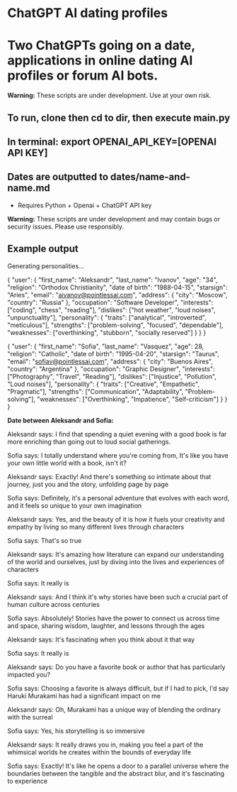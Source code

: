 # ChatGPT AI dating profiles
# Two ChatGPTs going on a date, applications in online dating AI profiles or forum AI bots. 
**Warning:** These scripts are under development. Use at your own risk.
## To run, clone then cd to dir, then execute main.py
## In terminal: export OPENAI_API_KEY=[OPENAI API KEY]
## Dates are outputted to dates/name-and-name.md
* Requires Python + Openai + ChatGPT API key

**Warning:** These scripts are under development and may contain bugs or security issues. Please use responsibly.

## Example output

Generating personalities...

{
  "user": {
    "first_name": "Aleksandr",
    "last_name": "Ivanov",
    "age": "34",
    "religion": "Orthodox Christianity",
    "date of birth": "1988-04-15",
    "starsign": "Aries",
    "email": "aivanov@pointlessai.com",
    "address": {
      "city": "Moscow",
      "country": "Russia"
    },
    "occupation": "Software Developer",
    "interests": ["coding", "chess", "reading"],
    "dislikes": ["hot weather", "loud noises", "unpunctuality"],
    "personality": {
      "traits": ["analytical", "introverted", "meticulous"],
      "strengths": ["problem-solving", "focused", "dependable"],
      "weaknesses": ["overthinking", "stubborn", "socially reserved"]
    }
  }
}

{
  "user": {
    "first_name": "Sofia",
    "last_name": "Vasquez",
    "age": 28,
    "religion": "Catholic",
    "date of birth": "1995-04-20",
    "starsign": "Taurus",
    "email": "sofiav@pointlessai.com",
    "address": {
      "city": "Buenos Aires",
      "country": "Argentina"
    },
    "occupation": "Graphic Designer",
    "interests": ["Photography", "Travel", "Reading"],
    "dislikes": ["Injustice", "Pollution", "Loud noises"],
    "personality": {
      "traits": ["Creative", "Empathetic", "Pragmatic"],
      "strengths": ["Communication", "Adaptability", "Problem-solving"],
      "weaknesses": ["Overthinking", "Impatience", "Self-criticism"]
    }
  }
}

**Date between Aleksandr and Sofia:**

Aleksandr says: I find that spending a quiet evening with a good book is far more enriching than going out to loud social gatherings. 

Sofia says: I totally understand where you're coming from, It's like you have your own little world with a book, isn't it? 

Aleksandr says: Exactly! And there's something so intimate about that journey, just you and the story, unfolding page by page 

Sofia says: Definitely, it's a personal adventure that evolves with each word, and it feels so unique to your own imagination 

Aleksandr says: Yes, and the beauty of it is how it fuels your creativity and empathy by living so many different lives through characters 

Sofia says: That's so true 

Aleksandr says: It's amazing how literature can expand our understanding of the world and ourselves, just by diving into the lives and experiences of characters 

Sofia says: It really is 

Aleksandr says: And I think it's why stories have been such a crucial part of human culture across centuries 

Sofia says: Absolutely! Stories have the power to connect us across time and space, sharing wisdom, laughter, and lessons through the ages 

Aleksandr says: It's fascinating when you think about it that way 

Sofia says: It really is 

Aleksandr says: Do you have a favorite book or author that has particularly impacted you? 

Sofia says: Choosing a favorite is always difficult, but if I had to pick, I'd say Haruki Murakami has had a significant impact on me 

Aleksandr says: Oh, Murakami has a unique way of blending the ordinary with the surreal 

Sofia says: Yes, his storytelling is so immersive 

Aleksandr says: It really draws you in, making you feel a part of the whimsical worlds he creates within the bounds of everyday life 

Sofia says: Exactly! It's like he opens a door to a parallel universe where the boundaries between the tangible and the abstract blur, and it's fascinating to experience 

